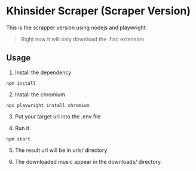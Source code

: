# Khinsider Scraper (Scraper Version)

This is the scrapper version using nodejs and playwright

> Right now it will only download the .flac extension

## Usage

1. Install the dependency
```console
npm install
```

2. Install the chromium
```console
npx playwright install chromium
```
3. Put your target url into the .env file

4. Run it
```console
npm start
```

5. The result url will be in urls/ directory

6. The downloaded music appear in the downloads/ directory.

